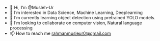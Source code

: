 - 👋 Hi, I’m @Musleh-Ur
- 👀 I’m interested in Data Science, Machine Learning, Deeplearning
- 🌱 I’m currently learning object detection using pretrained YOLO models.
- 💞️ I’m looking to collaborate on computer vision, Natural language processing
- 📫 How to reach me rahmanmusleur0@gmail.com

<!---
Musleh-Ur/Musleh-Ur is a ✨ special ✨ repository because its `README.md` (this file) appears on your GitHub profile.
You can click the Preview link to take a look at your changes.
--->
